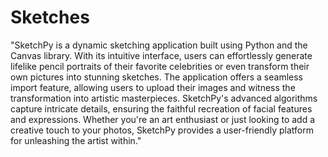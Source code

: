 # Sketches
"SketchPy is a dynamic sketching application built using Python and the Canvas library. With its intuitive interface, users can effortlessly generate lifelike pencil portraits of their favorite celebrities or even transform their own pictures into stunning sketches. The application offers a seamless import feature, allowing users to upload their images and witness the transformation into artistic masterpieces. SketchPy's advanced algorithms capture intricate details, ensuring the faithful recreation of facial features and expressions. Whether you're an art enthusiast or just looking to add a creative touch to your photos, SketchPy provides a user-friendly platform for unleashing the artist within."
